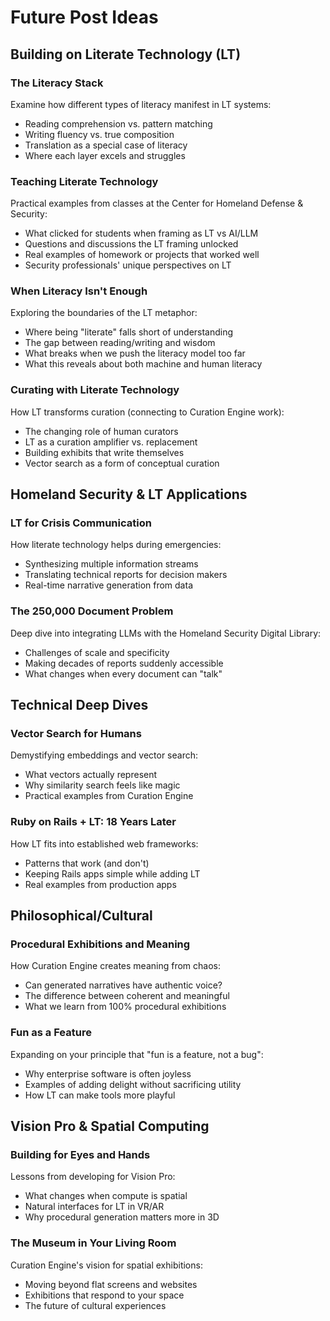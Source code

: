 # Future Post Ideas

## Building on Literate Technology (LT)

### The Literacy Stack
Examine how different types of literacy manifest in LT systems:
- Reading comprehension vs. pattern matching
- Writing fluency vs. true composition
- Translation as a special case of literacy
- Where each layer excels and struggles

### Teaching Literate Technology
Practical examples from classes at the Center for Homeland Defense & Security:
- What clicked for students when framing as LT vs AI/LLM
- Questions and discussions the LT framing unlocked
- Real examples of homework or projects that worked well
- Security professionals' unique perspectives on LT

### When Literacy Isn't Enough
Exploring the boundaries of the LT metaphor:
- Where being "literate" falls short of understanding
- The gap between reading/writing and wisdom
- What breaks when we push the literacy model too far
- What this reveals about both machine and human literacy

### Curating with Literate Technology
How LT transforms curation (connecting to Curation Engine work):
- The changing role of human curators
- LT as a curation amplifier vs. replacement
- Building exhibits that write themselves
- Vector search as a form of conceptual curation

## Homeland Security & LT Applications

### LT for Crisis Communication
How literate technology helps during emergencies:
- Synthesizing multiple information streams
- Translating technical reports for decision makers
- Real-time narrative generation from data

### The 250,000 Document Problem
Deep dive into integrating LLMs with the Homeland Security Digital Library:
- Challenges of scale and specificity
- Making decades of reports suddenly accessible
- What changes when every document can "talk"

## Technical Deep Dives

### Vector Search for Humans
Demystifying embeddings and vector search:
- What vectors actually represent
- Why similarity search feels like magic
- Practical examples from Curation Engine

### Ruby on Rails + LT: 18 Years Later
How LT fits into established web frameworks:
- Patterns that work (and don't) 
- Keeping Rails apps simple while adding LT
- Real examples from production apps

## Philosophical/Cultural

### Procedural Exhibitions and Meaning
How Curation Engine creates meaning from chaos:
- Can generated narratives have authentic voice?
- The difference between coherent and meaningful
- What we learn from 100% procedural exhibitions

### Fun as a Feature
Expanding on your principle that "fun is a feature, not a bug":
- Why enterprise software is often joyless
- Examples of adding delight without sacrificing utility
- How LT can make tools more playful

## Vision Pro & Spatial Computing

### Building for Eyes and Hands
Lessons from developing for Vision Pro:
- What changes when compute is spatial
- Natural interfaces for LT in VR/AR
- Why procedural generation matters more in 3D

### The Museum in Your Living Room
Curation Engine's vision for spatial exhibitions:
- Moving beyond flat screens and websites
- Exhibitions that respond to your space
- The future of cultural experiences